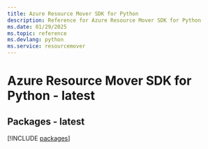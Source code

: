```yaml
---
title: Azure Resource Mover SDK for Python
description: Reference for Azure Resource Mover SDK for Python
ms.date: 01/29/2025
ms.topic: reference
ms.devlang: python
ms.service: resourcemover
---
```

# Azure Resource Mover SDK for Python - latest
## Packages - latest
[!INCLUDE [packages](resource-mover-index.md)]